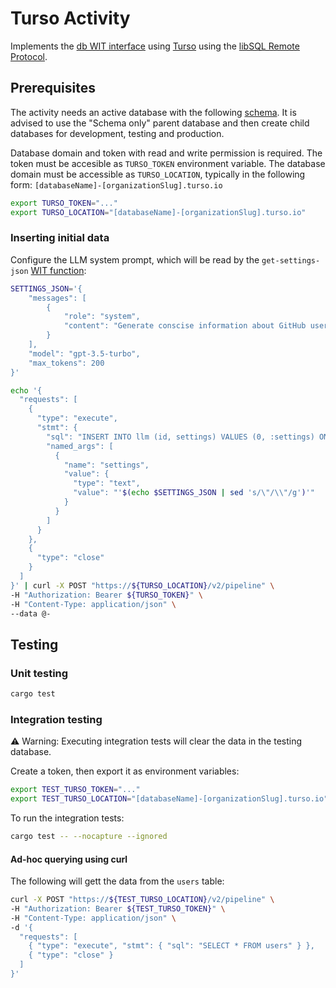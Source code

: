 # Turso Activity
Implements the [db WIT interface](../interface/db.wit) using [Turso](https://turso.tech/)
using the [libSQL Remote Protocol](https://docs.turso.tech/sdk/http/reference).

## Prerequisites
The activity needs an active database with the following [schema](ddl/schema.sql).
It is advised to use the "Schema only" parent database and then
create child databases for development, testing and production.

Database domain and token with read and write permission is required.
The token must be accesible as `TURSO_TOKEN` environment variable.
The database domain must be accessible as `TURSO_LOCATION`, typically in
the following form: `[databaseName]-[organizationSlug].turso.io`

```sh
export TURSO_TOKEN="..."
export TURSO_LOCATION="[databaseName]-[organizationSlug].turso.io"
```

### Inserting initial data

Configure the LLM system prompt, which will be read by the `get-settings-json` [WIT function](./wit/deps/db-interface/db.wit):
```sh
SETTINGS_JSON='{
    "messages": [
        {
            "role": "system",
            "content": "Generate conscise information about GitHub users based on the JSON provided."
        }
    ],
    "model": "gpt-3.5-turbo",
    "max_tokens": 200
}'

echo '{
  "requests": [
    {
      "type": "execute",
      "stmt": {
        "sql": "INSERT INTO llm (id, settings) VALUES (0, :settings) ON CONFLICT (id) DO UPDATE SET settings = :settings",
        "named_args": [
          {
            "name": "settings",
            "value": {
              "type": "text",
              "value": "'$(echo $SETTINGS_JSON | sed 's/\"/\\"/g')'"
            }
          }
        ]
      }
    },
    {
      "type": "close"
    }
  ]
}' | curl -X POST "https://${TURSO_LOCATION}/v2/pipeline" \
-H "Authorization: Bearer ${TURSO_TOKEN}" \
-H "Content-Type: application/json" \
--data @-
```

## Testing

### Unit testing
```sh
cargo test
```

### Integration testing
⚠️ Warning: Executing integration tests will clear the data in the testing database.

Create a token, then export it as environment variables:
```sh
export TEST_TURSO_TOKEN="..."
export TEST_TURSO_LOCATION="[databaseName]-[organizationSlug].turso.io"
```

To run the integration tests:
```sh
cargo test -- --nocapture --ignored
```

#### Ad-hoc querying using curl
The following will gett the data from the `users` table:
```sh
curl -X POST "https://${TEST_TURSO_LOCATION}/v2/pipeline" \
-H "Authorization: Bearer ${TEST_TURSO_TOKEN}" \
-H "Content-Type: application/json" \
-d '{
  "requests": [
    { "type": "execute", "stmt": { "sql": "SELECT * FROM users" } },
    { "type": "close" }
  ]
}'
```
